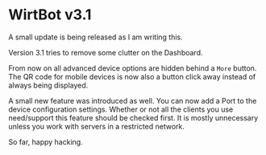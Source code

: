 # WirtBot v3.1

A small update is being released as I am writing this.

Version 3.1 tries to remove some clutter on the Dashboard.

From now on all advanced device options are hidden behind a `More` button.
The QR code for mobile devices is now also a button click away instead of always being displayed.

A small new feature was introduced as well. You can now add a Port to the device configuration settings. Whether or not all the clients you use need/support this feature should be checked first. It is mostly unnecessary unless you work with servers in a restricted network.

So far, happy hacking.
